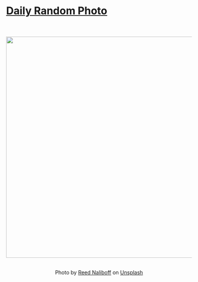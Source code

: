 # [Daily Random Photo](https://www.dailyrandomphoto.com/)

<div align="center">
  <br>
  <br>
  <a href="https://www.dailyrandomphoto.com/p/2024/2024-03-16/"><img src="https://images.unsplash.com/photo-1708446448564-4158aa4785e0?crop=entropy&cs=tinysrgb&fit=max&fm=jpg&ixid=M3w3NzUwOHwwfDF8cmFuZG9tfHx8fHx8fHx8MTcxMDU0ODg4NHw&ixlib=rb-4.0.3&q=80&w=1080" width="600px"></a>
  <br>
  <br>
  <p class="has-text-grey">Photo by <a href="https://unsplash.com/@reednaliboff?utm_source=Daily%20Random%20Photo&amp;utm_medium=referral" target="_blank" rel="noopener noreferrer">Reed Naliboff</a> on <a href="https://unsplash.com/photos/an-aerial-view-of-a-body-of-water-k8B-YoDXPy4?utm_source=Daily%20Random%20Photo&amp;utm_medium=referral" target="_blank" rel="noopener noreferrer">Unsplash</a></p>
</div>
